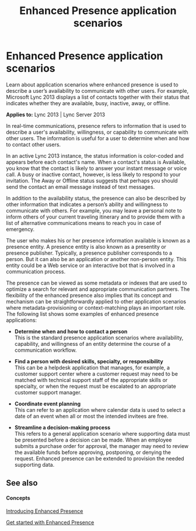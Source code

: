 ﻿---
title: Enhanced Presence application scenarios
TOCTitle: Enhanced Presence application scenarios
ms:assetid: 388b0401-4757-4ed0-ae54-5e3e1a254d9f
ms:mtpsurl: https://msdn.microsoft.com/library/Dn454617(v=office.15)
ms:contentKeyID: 57092866
ms.date: 07/24/2014
mtps_version: v=office.15
---

# Enhanced Presence application scenarios

Learn about application scenarios where enhanced presence is used to describe a user’s availability to communicate with other users. For example, Microsoft Lync 2013 displays a list of contacts together with their status that indicates whether they are available, busy, inactive, away, or offline.


**Applies to:** Lync 2013 | Lync Server 2013

In real-time communications, presence refers to information that is used to describe a user's availability, willingness, or capability to communicate with other users. The information is useful for a user to determine when and how to contact other users.

In an active Lync 2013 instance, the status information is color-coded and appears before each contact's name. When a contact's status is Available, you know that the contact is likely to answer your instant message or voice call. A busy or inactive contact, however, is less likely to respond to your invitation. The Away or Offline status suggests that perhaps you should send the contact an email message instead of text messages.

In addition to the availability status, the presence can also be described by other information that indicates a person’s ability and willingness to communicate with others. For example, you may leave a personal note to inform others of your current traveling itinerary and to provide them with a list of alternative communications means to reach you in case of emergency.

The user who makes his or her presence information available is known as a presence entity. A presence entity is also known as a presentity or presence publisher. Typically, a presence publisher corresponds to a person. But it can also be an application or another non-person entity. This entity could be a Web service or an interactive bot that is involved in a communication process.

The presence can be viewed as some metadata or indexes that are used to optimize a search for relevant and appropriate communication partners. The flexibility of the enhanced presence also implies that its concept and mechanism can be straightforwardly applied to other application scenarios where metadata-provisioning or context-matching plays an important role. The following list shows some examples of enhanced presence applications:

  - **Determine when and how to contact a person**  
    This is the standard presence application scenarios where availability, capability, and willingness of an entity determine the course of a communication workflow.

  - **Find a person with desired skills, specialty, or responsibility**  
    This can be a helpdesk application that manages, for example, a customer support center where a customer request may need to be matched with technical support staff of the appropriate skills or specialty, or when the request must be escalated to an appropriate customer support manager.

  - **Coordinate event planning**  
    This can refer to an application where calendar data is used to select a date of an event when all or most the intended invitees are free.

  - **Streamline a decision-making process**  
    This refers to a general application scenario where supporting data must be presented before a decision can be made. When an employee submits a purchase order for approval, the manager may need to review the available funds before approving, postponing, or denying the request. Enhanced presence can be extended to provision the needed supporting data.

## See also

#### Concepts

[Introducing Enhanced Presence](introducing-enhanced-presence.md)

[Get started with Enhanced Presence](get-started-with-enhanced-presence.md)

